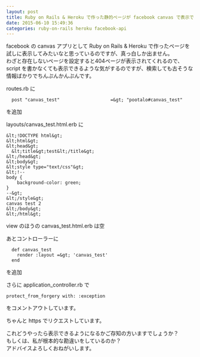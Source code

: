 ```yaml
---
layout: post
title: Ruby on Rails & Heroku で作った静的ページが facebook canvas で表示できない
date: 2015-06-10 15:49:36
categories: ruby-on-rails heroku facebook-api
---
```

<p>facebook の canvas アプリとして Ruby on Rails &amp; Heroku で作ったページを試しに表示してみたいなと思っているのですが、真っ白しか出ません。<br>
わざと存在しないページを設定すると404ページが表示されてくれるので、script を書かなくても表示できるような気がするのですが、検索しても古そうな情報ばかりでちんぷんかんぷんです。</p>

<p>routes.rb に</p>

```
  post "canvas_test"                   =&gt; "pootalo#canvas_test"
```

<p>を追加</p>

<p>layouts/canvas_test.html.erb に</p>

```
&lt;!DOCTYPE html&gt;
&lt;html&gt;
&lt;head&gt;
  &lt;title&gt;test&lt;/title&gt;
&lt;/head&gt;
&lt;body&gt;
&lt;style type="text/css"&gt;
&lt;!--
body {
    background-color: green;
}
--&gt; 
&lt;/style&gt;
canvas test 2
&lt;/body&gt;
&lt;/html&gt;
```

<p>view のほうの canvas_test.html.erb は空</p>

<p>あとコントローラーに</p>

```
  def canvas_test
    render :layout =&gt; 'canvas_test'
  end
```

<p>を追加</p>

<p>さらに application_controller.rb で</p>

```
protect_from_forgery with: :exception
```

<p>をコメントアウトしています。</p>

<p>ちゃんと https でリクエストしています。</p>

<p>これどうやったら表示できるようになるかご存知の方いますでしょうか？<br>
もしくは、私が根本的な勘違いをしているのか？<br>
アドバイスよろしくおねがいします。</p>
